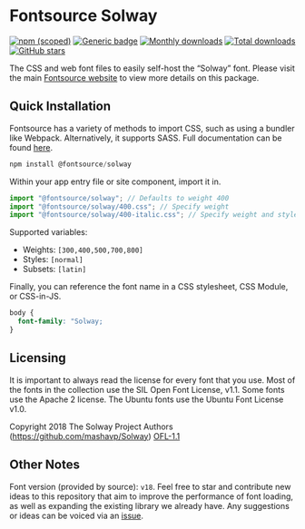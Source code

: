 # Fontsource Solway

[![npm (scoped)](https://img.shields.io/npm/v/@fontsource/solway?color=brightgreen)](https://www.npmjs.com/package/@fontsource/solway) [![Generic badge](https://img.shields.io/badge/fontsource-passing-brightgreen)](https://github.com/fontsource/fontsource) [![Monthly downloads](https://badgen.net/npm/dm/@fontsource/solway)](https://github.com/fontsource/fontsource) [![Total downloads](https://badgen.net/npm/dt/@fontsource/solway)](https://github.com/fontsource/fontsource) [![GitHub stars](https://img.shields.io/github/stars/fontsource/fontsource.svg?style=social&label=Star)](https://github.com/fontsource/fontsource/stargazers)

The CSS and web font files to easily self-host the “Solway” font. Please visit the main [Fontsource website](https://fontsource.org/fonts/solway) to view more details on this package.

## Quick Installation

Fontsource has a variety of methods to import CSS, such as using a bundler like Webpack. Alternatively, it supports SASS. Full documentation can be found [here](https://fontsource.org/docs/getting-started/introduction).

```javascript
npm install @fontsource/solway
```

Within your app entry file or site component, import it in.

```javascript
import "@fontsource/solway"; // Defaults to weight 400
import "@fontsource/solway/400.css"; // Specify weight
import "@fontsource/solway/400-italic.css"; // Specify weight and style

```

Supported variables:
- Weights: `[300,400,500,700,800]`
- Styles: `[normal]`
- Subsets: `[latin]`

Finally, you can reference the font name in a CSS stylesheet, CSS Module, or CSS-in-JS.

```css
body {
  font-family: "Solway;
}
```

## Licensing
It is important to always read the license for every font that you use.
Most of the fonts in the collection use the SIL Open Font License, v1.1. Some fonts use the Apache 2 license. The Ubuntu fonts use the Ubuntu Font License v1.0.

Copyright 2018 The Solway Project Authors (https://github.com/mashavp/Solway)
[OFL-1.1](http://scripts.sil.org/OFL)

## Other Notes
Font version (provided by source): `v18`.
Feel free to star and contribute new ideas to this repository that aim to improve the performance of font loading, as well as expanding the existing library we already have. Any suggestions or ideas can be voiced via an [issue](https://github.com/fontsource/fontsource/issues).